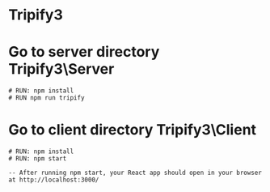 # Tripify3

# Go to server directory Tripify3\Server

    # RUN: npm install
    # RUN npm run tripify

# Go to client directory Tripify3\Client

    # RUN: npm install
    # RUN: npm start

    -- After running npm start, your React app should open in your browser at http://localhost:3000/

